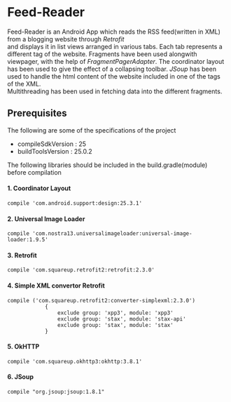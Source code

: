 # Feed-Reader
Feed-Reader is an Android App which reads the RSS feed(written in XML) from a blogging website through *Retrofit* <br>
and displays it in list views arranged in various tabs. Each tab represents a different tag of the website. Fragments have been used alongwith viewpager, with the help of *FragmentPagerAdapter*. The coordinator layout has been used to give the effect of a collapsing toolbar. *JSoup* has been used to handle the html content of the website included in one of the tags of the XML. <br>
Multithreading has been used in fetching data into the different fragments.

## Prerequisites

The following are some of the specifications of the project <br>
- compileSdkVersion : 25 <br>
- buildToolsVersion : 25.0.2 <br>

The following libraries should be included in the build.gradle(module) before compilation

#### 1. Coordinator Layout
`compile 'com.android.support:design:25.3.1' `
        
#### 2. Universal Image Loader
`compile 'com.nostra13.universalimageloader:universal-image-loader:1.9.5'`

#### 3. Retrofit
`compile 'com.squareup.retrofit2:retrofit:2.3.0'`

#### 4. Simple XML convertor Retrofit
```
compile ('com.squareup.retrofit2:converter-simplexml:2.3.0')
            {
                exclude group: 'xpp3', module: 'xpp3'
                exclude group: 'stax', module: 'stax-api'
                exclude group: 'stax', module: 'stax'
            }
```

#### 5. OkHTTP
`compile 'com.squareup.okhttp3:okhttp:3.8.1'`

#### 6. JSoup
`compile "org.jsoup:jsoup:1.8.1"`
